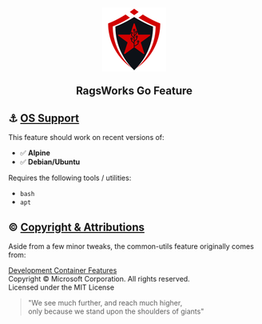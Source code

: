 <h2 align="center">

<img height="128" src="https://raw.githubusercontent.com/Ragdata/media/master/project/ragsworks/logo/ragsworks-256.png" alt="Ragdata" />

<a name="top">RagsWorks Go Feature</a>

</h2>

## ⚓ [OS Support](#top)

This feature should work on recent versions of:

- ✅ **Alpine**
- ✅ **Debian/Ubuntu**

Requires the following tools / utilities:

- `bash`
- `apt`

## ©️ [Copyright & Attributions](#top)

Aside from a few minor tweaks, the common-utils feature originally comes from:

[Development Container Features](https://github.com/devcontainers/features)<br />
Copyright © Microsoft Corporation. All rights reserved.<br />
Licensed under the MIT License

> "We see much further, and reach much higher,<br>
> only because we stand upon the shoulders of giants"
